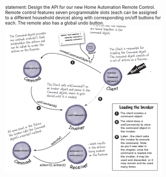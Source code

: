 statement:
Design the API for our new Home Automation
Remote Control. Remote control features seven programmable slots (each
can be assigned to a different household device) along with
corresponding on/off buttons for each. The remote also has
a global undo button.
![img.png](img.png)